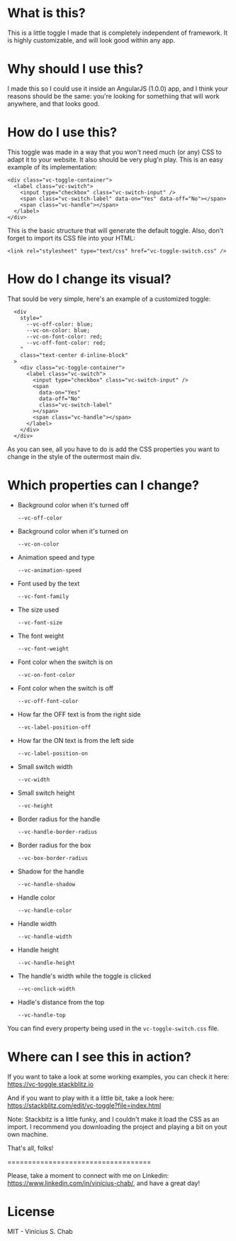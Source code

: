 What is this?
===================================

This is a little toggle I made that is completely independent of framework. It is highly customizable, and will look good within any app.

Why should I use this?
===================================

I made this so I could use it inside an AngularJS (1.0.0) app, and I think your reasons should be the same: you're looking for somethiing that will work anywhere, and that looks good.

How do I use this?
===================================

This toggle was made in a way that you won't need much (or any) CSS to adapt it to your website. It also should be very plug'n play. This is an easy example of its implementation:

    <div class="vc-toggle-container">
      <label class="vc-switch">
        <input type="checkbox" class="vc-switch-input" />
        <span class="vc-switch-label" data-on="Yes" data-off="No"></span>
        <span class="vc-handle"></span>
      </label>
    </div>

This is the basic structure that will generate the default toggle. Also, don't forget to import its CSS file into your HTML:

    <link rel="stylesheet" type="text/css" href="vc-toggle-switch.css" />

How do I change its visual?
===================================

That sould be very simple, here's an example of a customized toggle:

      <div 
        style="
          --vc-off-color: blue;
          --vc-on-color: blue;
          --vc-on-font-color: red;
          --vc-off-font-color: red;
        "
        class="text-center d-inline-block"
      >
        <div class="vc-toggle-container">
          <label class="vc-switch">
            <input type="checkbox" class="vc-switch-input" />
            <span 
              data-on="Yes" 
              data-off="No"
              class="vc-switch-label"
            ></span>
            <span class="vc-handle"></span>
          </label>
        </div>
      </div>

As you can see, all you have to do is add the CSS properties you want to change in the style of the outermost main div.

Which properties can I change?
===================================

- Background color when it's turned off

      --vc-off-color


- Background color when it's turned on

      --vc-on-color

  
- Animation speed and type

      --vc-animation-speed


- Font used by the text

      --vc-font-family


- The size used

      --vc-font-size


- The font weight

      --vc-font-weight

  
- Font color when the switch is on

      --vc-on-font-color


- Font color when the switch is off

      --vc-off-font-color


- How far the OFF text is from the right side

      --vc-label-position-off


- How far the ON text is from the left side

      --vc-label-position-on


- Small switch width

      --vc-width


- Small switch height

      --vc-height


- Border radius for the handle

      --vc-handle-border-radius


- Border radius for the box

      --vc-box-border-radius


- Shadow for the handle

      --vc-handle-shadow

  
- Handle color

      --vc-handle-color


- Handle width

      --vc-handle-width


- Handle height

      --vc-handle-height


- The handle's width while the toggle is clicked

      --vc-onclick-width


- Hadle's distance from the top

      --vc-handle-top


You can find every property being used in the `vc-toggle-switch.css` file.

Where can I see this in action?
===================================

If you want to take a look at some working examples, you can check it here: https://vc-toggle.stackblitz.io

And if you want to play with it a little bit, take a look here: https://stackblitz.com/edit/vc-toggle?file=index.html

Note: Stackbitz is a little funky, and I couldn't make it load the CSS as an import. I recommend you downloading the project and playing a bit on yout own machine.

That's all, folks!

===================================

Please, take a moment to connect with me on Linkedin: https://www.linkedin.com/in/vinícius-chab/, and have a great day!

License
===================================
MIT - Vinícius S. Chab